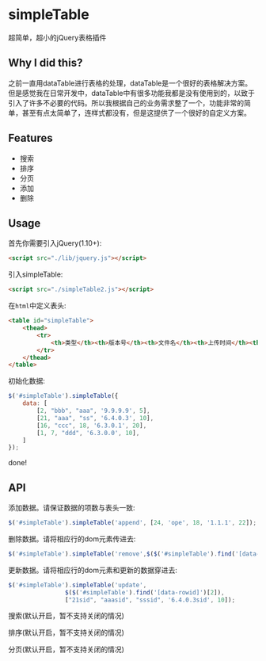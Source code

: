 # simpleTable
超简单，超小的jQuery表格插件

## Why I did this?

之前一直用dataTable进行表格的处理，dataTable是一个很好的表格解决方案。但是感觉我在日常开发中，dataTable中有很多功能我都是没有使用到的，以致于引入了许多不必要的代码。所以我根据自己的业务需求整了一个，功能非常的简单，甚至有点太简单了，连样式都没有，但是这提供了一个很好的自定义方案。

## Features

* 搜索
* 排序
* 分页
* 添加
* 删除

## Usage

首先你需要引入jQuery(1.10+):

```html
<script src="./lib/jquery.js"></script>
```

引入simpleTable:

```html
<script src="./simpleTable2.js"></script>
```

在`html`中定义表头:

```html
<table id="simpleTable">
    <thead>
        <tr>
            <th>类型</th><th>版本号</th><th>文件名</th><th>上传时间</th><th>操作</th>
        </tr>
    </thead>
</table>
```

初始化数据:

```js
$('#simpleTable').simpleTable({
    data: [
        [2, "bbb", "aaa", '9.9.9.9', 5],
        [21, "aaa", "ss", '6.4.0.3', 10],
        [16, "ccc", 18, '6.3.0.1', 20],
        [1, 7, "ddd", '6.3.0.0', 10],
    ]
});
```
done!

## API

添加数据。请保证数据的项数与表头一致:

```js
$('#simpleTable').simpleTable('append', [24, 'ope', 18, '1.1.1', 22]);
```

删除数据。请将相应行的dom元素传进去:

```js
$('#simpleTable').simpleTable('remove',$($('#simpleTable').find('[data-rowid]')[2]));
```

更新数据。请将相应行的dom元素和更新的数据穿进去:

```js
$('#simpleTable').simpleTable('update',
                $($('#simpleTable').find('[data-rowid]')[2]),
                ["21sid", "aaasid", "sssid", '6.4.0.3sid', 10]);
```

搜索(默认开启，暂不支持关闭的情况)




排序(默认开启，暂不支持关闭的情况)




分页(默认开启，暂不支持关闭的情况)
